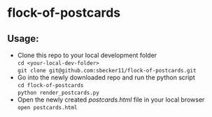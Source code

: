 # flock-of-postcards

## Usage:

* Clone this repo to your local development folder    
`cd <your-local-dev-folder>`  
`git clone git@github.com:sbecker11/flock-of-postcards.git` 
* Go into the newly downloaded repo and run the python script    
`cd flock-of-postcards`  
`python render_postcards.py`  
* Open the newly created *postcards.html* file in your local browser  
`open postcards.html`  


